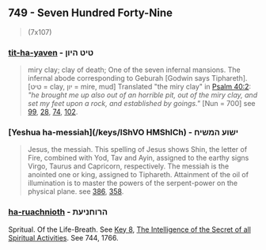 ## 749 - Seven Hundred Forty-Nine
> (7x107)

### [tit-ha-yaven](/keys/TIT.HIVNf) - טיט היון
> miry clay; clay of death; One of the seven infernal mansions. The infernal abode corresponding to Geburah [Godwin says Tiphareth]. [טיט = clay, יון = mire, mud] Translated "the miry clay" in [Psalm 40:2](http://biblehub.com/daniel/5-27.htm): *"he brought me up also out of an horrible pit, out of the miry clay, and set my feet upon a rock, and established by goings."* [Nun = 700] see [99](99), [28](28), [74](74), [102](102).

### [Yeshua ha-messiah](/keys/IShVO HMShICh) - ישוע המשיח
> Jesus, the messiah. This spelling of Jesus shows Shin, the letter of Fire, combined with Yod, Tav and Ayin, assigned to the earthy signs Virgo, Taurus and Capricorn, respectively. The messiah is the anointed one or king, assigned to Tiphareth. Attainment of the oil of illumination is to master the powers of the serpent-power on the physical plane. see [386](386), [358](358).

### [ha-ruachnioth](/keys/HRVChNIOTh) - הרוחניעת
Spritual. Of the Life-Breath. See [Key 8](8), [The Intelligence of the Secret of all Spiritual Activities](1766). See 744, 1766.